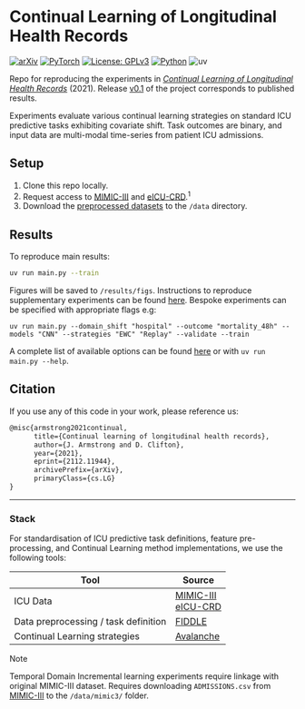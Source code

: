 # Continual Learning of Longitudinal Health Records

[![arXiv](https://img.shields.io/badge/arXiv-2112.11944-b31b1b.svg)](https://arxiv.org/abs/2112.11944) [![PyTorch](https://img.shields.io/badge/​-PyTorch-%23EE4C2C.svg?style=flat&logo=PyTorch)](https://pytorch.org/) [![License: GPLv3](https://img.shields.io/badge/license-GPLv3-green.svg)](https://opensource.org/licenses/gpl-3-0) [![Python](https://badges.aleen42.com/src/python.svg)](https://www.python.org/) ![uv](https://img.shields.io/badge/%E2%80%8B-uv-%23A100FF.svg?style=flat&logo=uv&logoColor=A100FF) 

Repo for reproducing the experiments in [*Continual Learning of Longitudinal Health Records*](https://arxiv.org/abs/2112.11944) (2021). Release [v0.1](releases/v0.1) of the project corresponds to published results.

Experiments evaluate various continual learning strategies on standard ICU predictive tasks exhibiting covariate shift. Task outcomes are binary, and input data are multi-modal time-series from patient ICU admissions.

## Setup

1. Clone this repo locally.
2. Request access to [MIMIC-III](https://www.physionet.org/content/mimiciii/1.4/) and [eICU-CRD](https://www.physionet.org/content/eicu-crd/2.0/).<sup>1</sup>
3. Download the [preprocessed datasets](https://physionet.org/files/mimic-eicu-fiddle-feature/1.0.0/) to the `/data` directory.

## Results

To reproduce main results:

```zsh
uv run main.py --train
```

Figures will be saved to `/results/figs`. Instructions to reproduce supplementary experiments can be found [here](/results/README.md). Bespoke experiments can be specified with appropriate flags e.g:

```posh
uv run main.py --domain_shift "hospital" --outcome "mortality_48h" --models "CNN" --strategies "EWC" "Replay" --validate --train
```

A complete list of available options can be found [here](/config/README.md) or with `uv run main.py --help`.

## Citation

If you use any of this code in your work, please reference us:

```latex
@misc{armstrong2021continual,
      title={Continual learning of longitudinal health records}, 
      author={J. Armstrong and D. Clifton},
      year={2021},
      eprint={2112.11944},
      archivePrefix={arXiv},
      primaryClass={cs.LG}
}
```

---

### Stack

For standardisation of ICU predictive task definitions, feature pre-processing, and Continual Learning method implementations, we use the following tools:

| Tool                        | Source               |
|-----------------------------|----------------------|
|ICU Data                     | [MIMIC-III](https://www.physionet.org/content/mimiciii/1.4/)<br> [eICU-CRD](https://www.physionet.org/content/eicu-crd/2.0/) |
|Data preprocessing / task definition | [FIDDLE](https://www.physionet.org/content/mimic-eicu-fiddle-feature/1.0.0/) |
|Continual Learning strategies| [Avalanche](https://avalanche.continualai.org/)

> [!NOTE]
> Temporal Domain Incremental learning experiments require linkage with original MIMIC-III dataset. Requires downloading `ADMISSIONS.csv` from [MIMIC-III](https://physionet.org/content/mimiciii/1.4/) to the `/data/mimic3/` folder.

